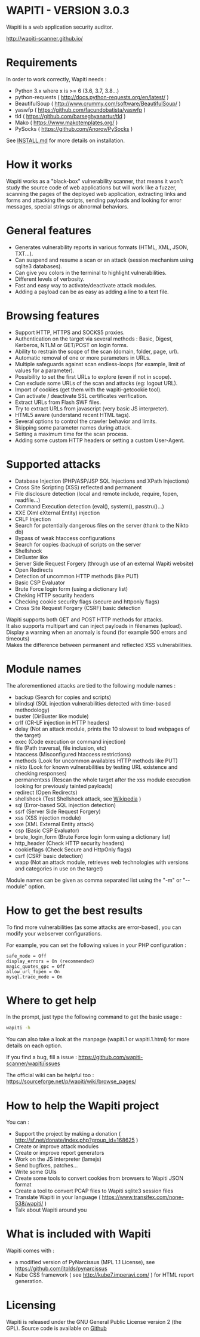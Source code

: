 WAPITI - VERSION 3.0.3
===========

Wapiti is a web application security auditor.

http://wapiti-scanner.github.io/

Requirements
============
In order to work correctly, Wapiti needs :

+ Python 3.x where x is >= 6 (3.6, 3.7, 3.8...)
+ python-requests ( http://docs.python-requests.org/en/latest/ )
+ BeautifulSoup ( http://www.crummy.com/software/BeautifulSoup/ )
+ yaswfp ( https://github.com/facundobatista/yaswfp )
+ tld ( https://github.com/barseghyanartur/tld )
+ Mako ( https://www.makotemplates.org/ )
+ PySocks ( https://github.com/Anorov/PySocks )

See [INSTALL.md](INSTALL.md) for more details on installation.

How it works
============

Wapiti works as a "black-box" vulnerability scanner,  that means it won't
study the source code of web applications but will work like a  fuzzer,
scanning the pages of the deployed web application, extracting links and
forms  and attacking  the scripts, sending payloads and looking for error
messages, special strings or abnormal behaviors.


General features
================

+ Generates vulnerability reports in various formats (HTML, XML, JSON, TXT...).
+ Can suspend and resume a scan or an attack (session mechanism using sqlite3 databases).
+ Can give you colors in the terminal to highlight vulnerabilities.
+ Different levels of verbosity.
+ Fast and easy way to activate/deactivate attack modules.
+ Adding a payload can be as easy as adding a line to a text file.


Browsing features
=================

+ Support HTTP, HTTPS and SOCKS5 proxies.
+ Authentication on the target via several methods : Basic, Digest, Kerberos, NTLM or GET/POST on login forms.
+ Ability to restrain the scope of the scan (domain, folder, page, url).
+ Automatic removal of one or more parameters in URLs.
+ Multiple safeguards against scan endless-loops (for example, limit of values for a parameter).
+ Possibility to set the first URLs to explore (even if not in scope).
+ Can exclude some URLs of the scan and attacks (eg: logout URL).
+ Import of cookies (get them with the wapiti-getcookie tool).
+ Can activate / deactivate SSL certificates verification.
+ Extract URLs from Flash SWF files.
+ Try to extract URLs from javascript (very basic JS interpreter).
+ HTML5 aware (understand recent HTML tags).
+ Several options to control the crawler behavior and limits.
+ Skipping some parameter names during attack.
+ Setting a maximum time for the scan process.
+ Adding some custom HTTP headers or setting a custom User-Agent.


Supported attacks
=================

+ Database Injection (PHP/ASP/JSP SQL Injections and XPath Injections)
+ Cross Site Scripting (XSS) reflected and permanent
+ File disclosure detection (local and remote include, require, fopen,
  readfile...)
+ Command Execution detection (eval(), system(), passtru()...)
+ XXE (Xml eXternal Entity) injection
+ CRLF Injection
+ Search for potentially dangerous files on the server (thank to the Nikto db)
+ Bypass of weak htaccess configurations
+ Search for copies (backup) of scripts on the server
+ Shellshock
+ DirBuster like
+ Server Side Request Forgery (through use of an external Wapiti website)
+ Open Redirects
+ Detection of uncommon HTTP methods (like PUT)
+ Basic CSP Evaluator 
+ Brute Force login form (using a dictionary list)
+ Cheking HTTP security headers
+ Checking cookie security flags (secure and httponly flags)
+ Cross Site Request Forgery (CSRF) basic detection

Wapiti supports both GET and POST HTTP methods for attacks.  
It also supports multipart and can inject payloads in filenames (upload).  
Display a warning when an anomaly is found (for example 500 errors and timeouts)  
Makes the difference  between permanent  and reflected  XSS vulnerabilities.

Module names
============

The aforementioned attacks are tied to the following module names :

+ backup (Search for copies and scripts)
+ blindsql (SQL injection vulnerabilities detected with time-based methodology)
+ buster (DirBuster like module)
+ crlf (CR-LF injection in HTTP headers)
+ delay (Not an attack module, prints the 10 slowest to load webpages of the target)
+ exec (Code execution or command injection)
+ file (Path traversal, file inclusion, etc)
+ htaccess (Misconfigured htaccess restrictions)
+ methods (Look for uncommon availables HTTP methods like PUT)
+ nikto (Look for known vulnerabilities by testing URL existence and checking responses)
+ permanentxss (Rescan the whole target after the xss module execution looking for previously tainted payloads)
+ redirect (Open Redirects)
+ shellshock (Test Shellshock attack, see [Wikipedia](https://en.wikipedia.org/wiki/Shellshock_%28software_bug%29) )
+ sql (Error-based SQL injection detection)
+ ssrf (Server Side Request Forgery)
+ xss (XSS injection module)
+ xxe (XML External Entity attack)
+ csp (Basic CSP Evaluator)
+ brute_login_form (Brute Force login form using a dictionary list)
+ http_header (Check HTTP security headers)
+ cookieflags (Check Secure and HttpOnly flags)
+ csrf (CSRF basic detection)
+ wapp (Not an attack module, retrieves web technologies with versions and categories in use on the target)

Module names can be given as comma separated list using the "-m" or "--module" option.


How to get the best results
===========================

To find more vulnerabilities (as some attacks are error-based), you can modify
your webserver configurations.

For example, you can set the following values in your PHP configuration :

```
safe_mode = Off
display_errors = On (recommended)
magic_quotes_gpc = Off
allow_url_fopen = On
mysql.trace_mode = On
```

Where to get help
=================

In the prompt, just type the following command to get the basic usage :

```sh
wapiti -h
```

You can also take a look at the manpage (wapiti.1 or wapiti.1.html) for more details on each option.

If you find a bug, fill a issue : https://github.com/wapiti-scanner/wapiti/issues  

The official wiki can be helpful too :  
https://sourceforge.net/p/wapiti/wiki/browse_pages/


How to help the Wapiti project
==============================

You can :

+ Support the project by making a donation ( http://sf.net/donate/index.php?group_id=168625 )
+ Create or improve attack modules
+ Create or improve report generators
+ Work on the JS interpreter (lamejs)
+ Send bugfixes, patches...
+ Write some GUIs
+ Create some tools to convert cookies from browsers to Wapiti JSON format
+ Create a tool to convert PCAP files to Wapiti sqlite3 session files
+ Translate Wapiti in your language ( https://www.transifex.com/none-538/wapiti/ )
+ Talk about Wapiti around you


What is included with Wapiti
============================

Wapiti comes with :

+ a modified version of PyNarcissus (MPL 1.1 License),
  see https://github.com/jtolds/pynarcissus
+ Kube CSS framework ( see http://kube7.imperavi.com/ ) for HTML report generation.

Licensing
=========

Wapiti is released under the GNU General Public License version 2 (the GPL).
Source code is available on [Github](https://github.com/wapiti-scanner/wapiti)
